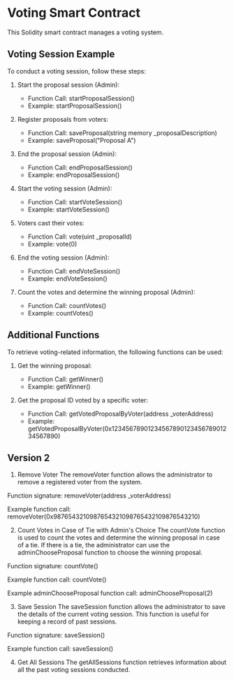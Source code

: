 # Voting Smart Contract

This Solidity smart contract manages a voting system.

## Voting Session Example

To conduct a voting session, follow these steps:

1. Start the proposal session (Admin):
   - Function Call: startProposalSession()
   - Example: startProposalSession()

2. Register proposals from voters:
   - Function Call: saveProposal(string memory _proposalDescription)
   - Example: saveProposal("Proposal A")

3. End the proposal session (Admin):
   - Function Call: endProposalSession()
   - Example: endProposalSession()

4. Start the voting session (Admin):
   - Function Call: startVoteSession()
   - Example: startVoteSession()

5. Voters cast their votes:
   - Function Call: vote(uint _proposalId)
   - Example: vote(0)

6. End the voting session (Admin):
   - Function Call: endVoteSession()
   - Example: endVoteSession()

7. Count the votes and determine the winning proposal (Admin):
   - Function Call: countVotes()
   - Example: countVotes()

## Additional Functions

To retrieve voting-related information, the following functions can be used:

1. Get the winning proposal:
   - Function Call: getWinner()
   - Example: getWinner()

2. Get the proposal ID voted by a specific voter:
   - Function Call: getVotedProposalByVoter(address _voterAddress)
   - Example: getVotedProposalByVoter(0x1234567890123456789012345678901234567890)

## Version 2

1. Remove Voter
The removeVoter function allows the administrator to remove a registered voter from the system.

Function signature: removeVoter(address _voterAddress)

Example function call: removeVoter(0x9876543210987654321098765432109876543210)

2. Count Votes in Case of Tie with Admin's Choice
The countVote function is used to count the votes and determine the winning proposal in case of a tie. If there is a tie, the administrator can use the adminChooseProposal function to choose the winning proposal.

Function signature: countVote()

Example function call: countVote()

Example adminChooseProposal function call: adminChooseProposal(2)

3. Save Session
The saveSession function allows the administrator to save the details of the current voting session. This function is useful for keeping a record of past sessions.

Function signature: saveSession()

Example function call: saveSession()

4. Get All Sessions
The getAllSessions function retrieves information about all the past voting sessions conducted.